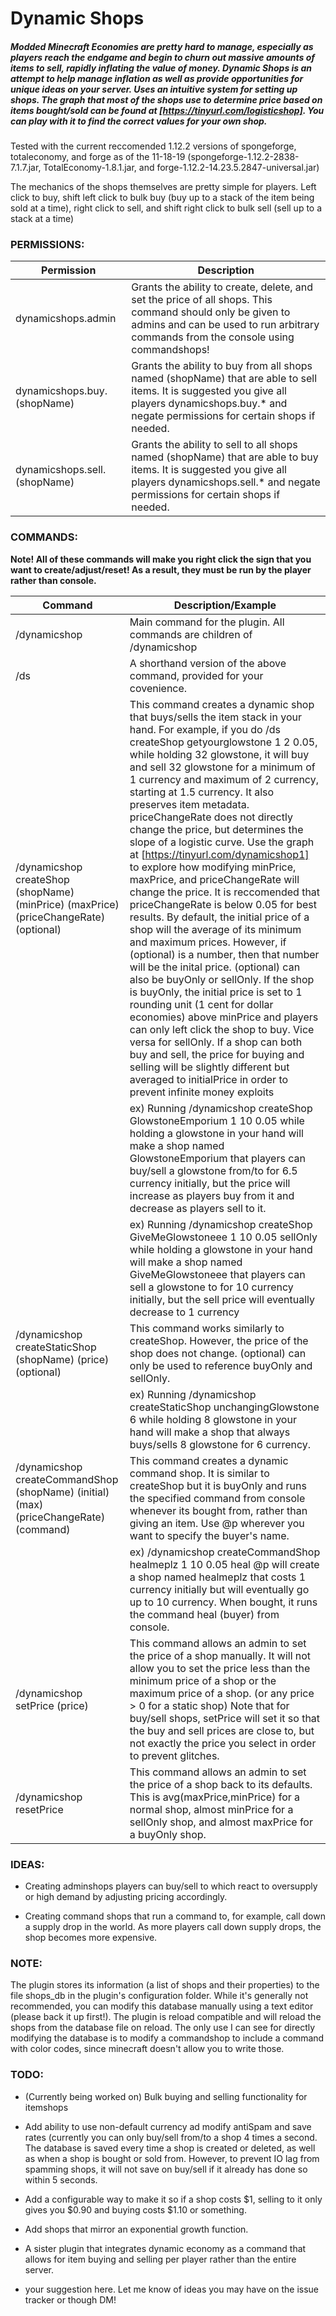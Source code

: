 # Dynamic Shops
##### Modded Minecraft Economies are pretty hard to manage, especially as players reach the endgame and begin to churn out massive amounts of items to sell, rapidly inflating the value of money. Dynamic Shops is an attempt to help manage inflation as well as provide opportunities for unique ideas on your server. Uses an intuitive system for setting up shops. The graph that most of the shops use to determine price based on items bought/sold can be found at [https://tinyurl.com/logisticshop]. You can play with it to find the correct values for your own shop.

Tested with the current reccomended 1.12.2 versions of spongeforge, totaleconomy, and forge as of the 11-18-19 (spongeforge-1.12.2-2838-7.1.7.jar, TotalEconomy-1.8.1.jar, and forge-1.12.2-14.23.5.2847-universal.jar)

The mechanics of the shops themselves are pretty simple for players. Left click to buy, shift left click to bulk buy (buy up to a stack of the item being sold at a time), right click to sell, and shift right click to bulk sell (sell up to a stack at a time)

### PERMISSIONS:
| Permission                                             | Description                                                                                                                                                                                        |
|------------------------------------------------------|----------------------------------------------------------------------------------------------------------------------------------------------------------------------------|
| dynamicshops.admin           | Grants the ability to create, delete, and set the price of all shops. This command should only be given to admins and can be used to run arbitrary commands from the console using commandshops!   |
| dynamicshops.buy.(shopName)  | Grants the ability to buy from all shops named (shopName) that are able to sell items. It is suggested you give all players dynamicshops.buy.* and negate permissions for certain shops if needed. |
| dynamicshops.sell.(shopName) | Grants the ability to sell to all shops named (shopName) that are able to buy items. It is suggested you give all players dynamicshops.sell.* and negate permissions for certain shops if needed.  |
### COMMANDS:

**Note! All of these commands will make you right click the sign that you want to create/adjust/reset! As a result, they must be run by the player rather than console.**

| Command                                                                               | Description/Example                                                                                                                                                                                                                                                                                                                                                                                                                                                                                                                                                                                                                                                                                                                                                                                                                                                                                                                                                                                                                                                      |
|---------------------------------------------------------------------------------------|--------------------------------------------------------------------------------------------------------------------------------------------------------------------------------------------------------------------------------------------------------------------------------------------------------------------------------------------------------------------------------------------------------------------------------------------------------------------------------------------------------------------------------------------------------------------------------------------------------------------------------------------------------------------------------------------------------------------------------------------------------------------------------------------------------------------------------------------------------------------------------------------------------------------------------------------------------------------------------------------------------------------------------------------------------------------------|
| /dynamicshop                                                                          | Main command for the plugin. All commands are children of /dynamicshop                                                                                                                                                                                                                                                                                                                                                                                                                                                                                                                                                                                                                                                                                                                                                                                                                                                                                                                                                                                                   |
| /ds                                                                                   | A shorthand version of the above command, provided for your covenience.                                                                                                                                                                                                                                                                                                                                                                                                                                                                                                                                                                                                                                                                                                                                                                                                                                                                                                                                                                                                  |
| /dynamicshop createShop (shopName) (minPrice) (maxPrice) (priceChangeRate) (optional) | This command creates a dynamic shop that buys/sells the item stack in your hand. For example, if you do /ds createShop getyourglowstone 1 2 0.05, while holding 32 glowstone, it will buy and sell 32 glowstone for a minimum of 1 currency and maximum of 2 currency, starting at 1.5 currency. It also preserves item metadata. priceChangeRate does not directly change the price, but determines the slope of a logistic curve. Use the graph at [https://tinyurl.com/dynamicshop1] to explore how modifying minPrice, maxPrice, and priceChangeRate will change the price. It is reccomended that priceChangeRate is below 0.05 for best results. By default, the initial price of a shop will the average of its minimum and maximum prices. However, if (optional) is a number, then that number will be the inital price. (optional) can also be buyOnly or sellOnly. If the shop is buyOnly, the initial price is set to 1 rounding unit (1 cent for dollar economies) above minPrice and players can only left click the shop to buy. Vice versa for sellOnly. If a shop can both buy and sell, the price for buying and selling will be slightly different but averaged to initialPrice in order to prevent infinite money exploits |
|                                                                                       | ex) Running /dynamicshop createShop GlowstoneEmporium 1 10 0.05 while holding a glowstone in your hand will make a shop named GlowstoneEmporium that players can buy/sell a glowstone from/to for 6.5 currency initially, but the price will increase as players buy from it and decrease as players sell to it.                                                                                                                                                                                                                                                                                                                                                                                                                                                                                                                                                                                                                                                                                                                                                         |
|                                                                                       | ex) Running /dynamicshop createShop GiveMeGlowstoneee 1 10 0.05 sellOnly while holding a glowstone in your hand will make a shop named GiveMeGlowstoneee that players can sell a glowstone to for 10 currency initially, but the sell price will eventually decrease to 1 currency                                                                                                                                                                                                                                                                                                                                                                                                                                                                                                                                                                                                                                                                                                                                                                                       |
| /dynamicshop createStaticShop (shopName) (price) (optional)                           | This command works similarly to createShop. However, the price of the shop does not change. (optional) can only be used to reference buyOnly and sellOnly.                                                                                                                                                                                                                                                                                                                                                                                                                                                                                                                                                                                                                                                                                                                                                                                                                                                                                                               |
|                                                                                       | ex) Running /dynamicshop createStaticShop unchangingGlowstone 6 while holding 8 glowstone in your hand will make a shop that always buys/sells 8 glowstone for 6 currency.                                                                                                                                                                                                                                                                                                                                                                                                                                                                                                                                                                                                                                                                                                                                                                                                                                                                                               |
| /dynamicshop createCommandShop (shopName) (initial) (max) (priceChangeRate) (command) | This command creates a dynamic command shop. It is similar to createShop but it is buyOnly and runs the specified command from console whenever its bought from, rather than giving an item. Use @p wherever you want to specify the buyer's name.                                                                                                                                                                                                                                                                                                                                                                                                                                                                                                                                                                                                                                                                                                                                                                                                                       |
|                                                                                       | ex) /dynamicshop createCommandShop healmeplz 1 10 0.05 heal @p will create a shop named healmeplz that costs 1 currency initially but will eventually go up to 10 currency. When bought, it runs the command heal (buyer) from console.                                                                                                                                                                                                                                                                                                                                                                                                                                                                                                                                                                                                                                                                                                                                                                                                                                  |
| /dynamicshop setPrice (price)                                                         | This command allows an admin to set the price of a shop manually. It will not allow you to set the price less than the minimum price of a shop or the maximum price of a shop. (or any price > 0 for a static shop) Note that for buy/sell shops, setPrice will set it so that the buy and sell prices are close to, but not exactly the price you select in order to prevent glitches.                                                                                                                                                                                                                                                                                                                                                                                                                                                                                                                                                                                                                                                                                                                                                                                                                                                      |
| /dynamicshop resetPrice                                                               | This command allows an admin to set the price of a shop back to its defaults. This is avg(maxPrice,minPrice) for a normal shop, almost minPrice for a sellOnly shop, and almost maxPrice for a buyOnly shop.                                                                                                                                                                                                                                                                                                                                                                                                                                                                                                                                                                                                                                                                                                                                                                                                                                                             |

### IDEAS:

- Creating adminshops players can buy/sell to which react to oversupply or high demand by adjusting pricing accordingly. 

- Creating command shops that run a command to, for example, call down a supply drop in the world. As more players call down supply drops, the shop becomes more expensive.

### NOTE:

The plugin stores its information (a list of shops and their properties) to the file shops_db in the plugin's configuration folder. While it's generally not recommended, you can modify this database manually using a text editor (please back it up first!). The plugin is reload compatible and will reload the shops from the database file on reload. The only use I can see for directly modifying the database is to modify a commandshop to include a command with color codes, since minecraft doesn't allow you to write those.

### TODO:

- (Currently being worked on) Bulk buying and selling functionality for itemshops

- Add ability to use non-default currency ad modify antiSpam and save rates (currently you can only buy/sell from/to a shop 4 times a second. The database is saved every time a shop is created or deleted, as well as when a shop is bought or sold from. However, to prevent IO lag from spamming shops, it will not save on buy/sell if it already has done so within 5 seconds.

- Add a configurable way to make it so if a shop costs $1, selling to it only gives you $0.90 and buying costs $1.10 or something.

- Add shops that mirror an exponential growth function. 

- A sister plugin that integrates dynamic economy as a command that allows for item buying and selling per player rather than the entire server.

- your suggestion here. Let me know of ideas you may have on the issue tracker or though DM!